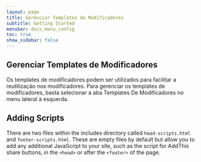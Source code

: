 ```yaml
---
layout: page
title: Gerenciar Templates de Modificadores
subtitle: Getting Started
menubar: docs_menu_config
toc: true
show_sidebar: false
---
```


## Gerenciar Templates de Modificadores

Os templates de modificadores podem ser utilizados para facilitar a reutilização nos modificadores.
Para gerenciar os templates de modificadores, basta selecionar a aba Templates De Modificadores no menu lateral à esquerda. 

## Adding Scripts

There are two files within the includes directory called `head-scripts.html` and `footer-scripts.html`. These are empty files by default but allow you to add any additional JavaScript to your site, such as the script for AddThis share buttons, in the `<head>` or after the `<footer>` of the page.